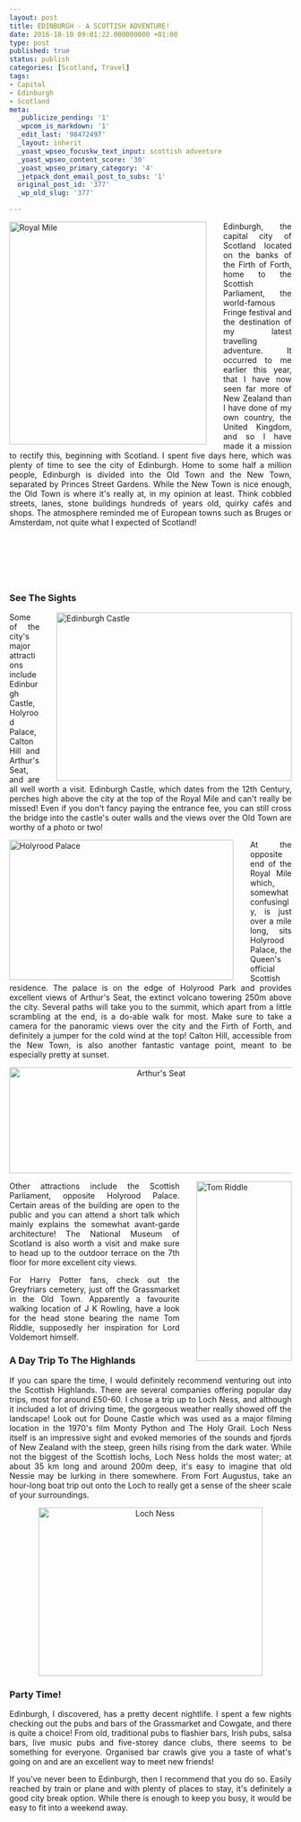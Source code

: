 ```yaml
---
layout: post
title: EDINBURGH - A SCOTTISH ADVENTURE!
date: 2016-10-10 09:01:22.000000000 +01:00
type: post
published: true
status: publish
categories: [Scotland, Travel]
tags:
- Capital
- Edinburgh
- Scotland
meta:
  _publicize_pending: '1'
  _wpcom_is_markdown: '1'
  _edit_last: '98472497'
  _layout: inherit
  _yoast_wpseo_focuskw_text_input: scottish adventure
  _yoast_wpseo_content_score: '30'
  _yoast_wpseo_primary_category: '4'
  _jetpack_dont_email_post_to_subs: '1'
  original_post_id: '377'
  _wp_old_slug: '377'

---
```

<div style="float:left; padding-right:30px">
<img src="{{ site.baseurl }}/assets/royalmile.jpg" alt="Royal Mile" width="352" height="397" class="img-rounded"/>
</div>
<p align="JUSTIFY">Edinburgh, the capital city of Scotland located on the banks of the Firth of Forth, home to the Scottish Parliament, the world-famous Fringe festival and the destination of my latest travelling adventure. It occurred to me earlier this year, that I have now seen far more of New Zealand than I have done of my own country, the United Kingdom, and so I have made it a mission to rectify this, beginning with Scotland. I spent five days here, which was plenty of time to see the city of Edinburgh. Home to some half a million people, Edinburgh is divided into the Old Town and the New Town, separated by Princes Street Gardens. While the New Town is nice enough, the Old Town is where it's really at, in my opinion at least. Think cobbled streets, lanes, stone buildings hundreds of years old, quirky cafés and shops. The atmosphere reminded me of European towns such as Bruges or Amsterdam, not quite what I expected of Scotland!</p>
<p align="JUSTIFY">&nbsp;</p>
<p align="JUSTIFY">&nbsp;</p>
<p align="JUSTIFY">&nbsp;</p>

<h3 align="JUSTIFY">See The Sights</h3>
<div style="float:right; padding-left:30px">
<img src="{{ site.baseurl }}/assets/edinburghcastle.jpg" alt="Edinburgh Castle" width="420" height="300" class="img-rounded"/> 
</div>

<p align="JUSTIFY">Some of the city's major attractions include Edinburgh Castle, Holyrood Palace, Calton Hill and Arthur's Seat, and are all well worth a visit. Edinburgh Castle, which dates from the 12th Century, perches high above the city at the top of the Royal Mile and can't really be missed! Even if you don't fancy paying the entrance fee, you can still cross the bridge into the castle's outer walls and the views over the Old Town are worthy of a photo or two!</p>

<div style="float:left; padding-right:30px">
<img src="{{ site.baseurl }}/assets/holyroodpalace.jpg" alt="Holyrood Palace" width="400" height="250" class="img-rounded"/>
</div>
<p align="JUSTIFY">At the opposite end of the Royal Mile which, somewhat confusingly, is just over a mile long, sits Holyrood Palace, the Queen's official Scottish residence. The palace is on the edge of Holyrood Park and provides excellent views of Arthur's Seat, the extinct volcano towering 250m above the city. Several paths will take you to the summit, which apart from a little scrambling at the end, is a do-able walk for most. Make sure to take a camera for the panoramic views over the city and the Firth of Forth, and definitely a jumper for the cold wind at the top! Calton Hill, accessible from the New Town, is also another fantastic vantage point, meant to be especially pretty at sunset.</p>

<p align="center"><img src="{{ site.baseurl }}/assets/arthursseat.jpg" alt="Arthur's Seat" width="526" height="189" class="img-rounded"/></p>

<div style="float:right; padding-left:30px">
<img src="{{ site.baseurl }}/assets/tomriddle.jpg" alt="Tom Riddle" width="170" height="320" class="img-rounded"/>
</div>
<p align="JUSTIFY">Other attractions include the Scottish Parliament, opposite Holyrood Palace. Certain areas of the building are open to the public and you can attend a short talk which mainly explains the somewhat avant-garde architecture! The National Museum of Scotland is also worth a visit and make sure to head up to the outdoor terrace on the 7th floor for more excellent city views.</p>

<p align="JUSTIFY">For Harry Potter fans, check out the Greyfriars cemetery, just off the Grassmarket in the Old Town. Apparently a favourite walking location of J K Rowling, have a look for the head stone bearing the name Tom Riddle, supposedly her inspiration for Lord Voldemort himself.</p>

<h3 align="JUSTIFY">A Day Trip To The Highlands</h3>
<p align="JUSTIFY">If you can spare the time, I would definitely recommend venturing out into the Scottish Highlands. There are several companies offering popular day trips, most for around £50-60. I chose a trip up to Loch Ness, and although it included a lot of driving time, the gorgeous weather really showed off the landscape! Look out for Doune Castle which was used as a major filming location in the 1970's film Monty Python and The Holy Grail. Loch Ness itself is an impressive sight and evoked memories of the sounds and fjords of New Zealand with the steep, green hills rising from the dark water. While not the biggest of the Scottish lochs, Loch Ness holds the most water; at about 35 km long and around 200m deep, it's easy to imagine that old Nessie may be lurking in there somewhere. From Fort Augustus, take an hour-long boat trip out onto the Loch to really get a sense of the sheer scale of your surroundings.</p>
<p align="center"><img src="{{ site.baseurl }}/assets/lochness.jpg" alt="Loch Ness" width="400" height="300" class="img-rounded"/></p>

<h3 align="JUSTIFY">Party Time!</h3>
<p align="JUSTIFY">Edinburgh, I discovered, has a pretty decent nightlife. I spent a few nights checking out the pubs and bars of the Grassmarket and Cowgate, and there is quite a choice! From old, traditional pubs to flashier bars, Irish pubs, salsa bars, live music pubs and five-storey dance clubs, there seems to be something for everyone. Organised bar crawls give you a taste of what's going on and are an excellent way to meet new friends!</p>

<p align="JUSTIFY">If you've never been to Edinburgh, then I recommend that you do so. Easily reached by train or plane and with plenty of places to stay, it's definitely a good city break option. While there is enough to keep you busy, it would be easy to fit into a weekend away.</p>
